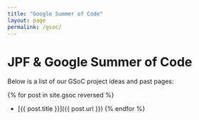 ```yaml
---
title: "Google Summer of Code"
layout: page
permalink: /gsoc/
---
```


# JPF & Google Summer of Code

Below is a list of our GSoC project ideas and past pages:

{% for post in site.gsoc reversed %}
- [{{ post.title }}]({{ post.url }})
  {% endfor %}
